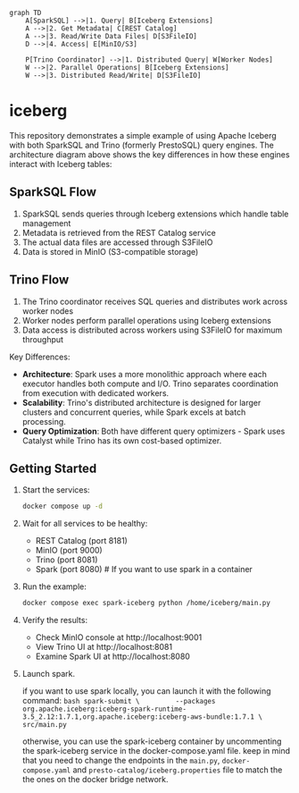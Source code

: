```mermaid
graph TD
    A[SparkSQL] -->|1. Query| B[Iceberg Extensions]
    A -->|2. Get Metadata| C[REST Catalog]
    A -->|3. Read/Write Data Files| D[S3FileIO]
    D -->|4. Access| E[MinIO/S3]

    P[Trino Coordinator] -->|1. Distributed Query| W[Worker Nodes]
    W -->|2. Parallel Operations| B[Iceberg Extensions]
    W -->|3. Distributed Read/Write| D[S3FileIO]
```
# iceberg
This repository demonstrates a simple example of using Apache Iceberg with both SparkSQL and Trino (formerly PrestoSQL) query engines. The architecture diagram above shows the key differences in how these engines interact with Iceberg tables:

## SparkSQL Flow
1. SparkSQL sends queries through Iceberg extensions which handle table management
2. Metadata is retrieved from the REST Catalog service
3. The actual data files are accessed through S3FileIO
4. Data is stored in MinIO (S3-compatible storage)

## Trino Flow
1. The Trino coordinator receives SQL queries and distributes work across worker nodes
2. Worker nodes perform parallel operations using Iceberg extensions
3. Data access is distributed across workers using S3FileIO for maximum throughput

Key Differences:
- **Architecture**: Spark uses a more monolithic approach where each executor handles both compute and I/O. Trino separates coordination from execution with dedicated workers.
- **Scalability**: Trino's distributed architecture is designed for larger clusters and concurrent queries, while Spark excels at batch processing.
- **Query Optimization**: Both have different query optimizers - Spark uses Catalyst while Trino has its own cost-based optimizer.

## Getting Started

1. Start the services:
   ```bash
   docker compose up -d
   ```
2. Wait for all services to be healthy:
   - REST Catalog (port 8181)
   - MinIO (port 9000)
   - Trino (port 8081)
   - Spark (port 8080) # If you want to use spark in a container 

3. Run the example:
   ```bash
   docker compose exec spark-iceberg python /home/iceberg/main.py
   ```

4. Verify the results:
   - Check MinIO console at http://localhost:9001
   - View Trino UI at http://localhost:8081
   - Examine Spark UI at http://localhost:8080

5. Launch spark.

    if you want to use spark locally, you can launch it with the following command:
       ```bash
       spark-submit \        
        --packages org.apache.iceberg:iceberg-spark-runtime-3.5_2.12:1.7.1,org.apache.iceberg:iceberg-aws-bundle:1.7.1 \
        src/main.py
       ```

    otherwise, you can use the spark-iceberg container by uncommenting the spark-iceberg service in the docker-compose.yaml file.
    keep in mind that you need to change the endpoints in the `main.py`,  `docker-compose.yaml` and `presto-catalog/iceberg.properties` file to match the the ones on the docker bridge network.
    